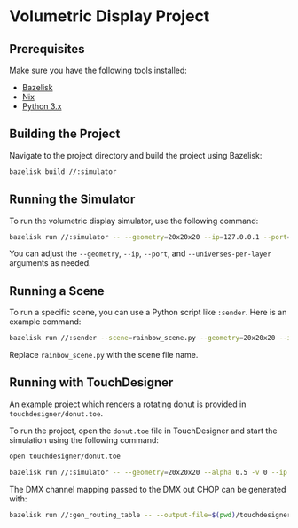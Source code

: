 # Volumetric Display Project

## Prerequisites

Make sure you have the following tools installed:

- [Bazelisk](https://github.com/bazelbuild/bazelisk)
- [Nix](https://nixos.org/download/)
- [Python 3.x](https://www.python.org/)

## Building the Project

Navigate to the project directory and build the project using Bazelisk:

```sh
bazelisk build //:simulator
```

## Running the Simulator

To run the volumetric display simulator, use the following command:

```sh
bazelisk run //:simulator -- --geometry=20x20x20 --ip=127.0.0.1 --port=6454 --universes-per-layer=6
```

You can adjust the `--geometry`, `--ip`, `--port`, and `--universes-per-layer` arguments as needed.

## Running a Scene

To run a specific scene, you can use a Python script like `:sender`. Here is an example command:

```sh
bazelisk run //:sender --scene=rainbow_scene.py --geometry=20x20x20 --ip=127.0.0.1 --port=6454 --brightness=1.0
```

Replace `rainbow_scene.py` with the scene file name.

## Running with TouchDesigner

An example project which renders a rotating donut is provided in `touchdesigner/donut.toe`.

To run the project, open the `donut.toe` file in TouchDesigner and start the simulation using the following command:

```sh
open touchdesigner/donut.toe

bazelisk run //:simulator -- --geometry=20x20x20 --alpha 0.5 -v 0 --ip 0.0.0.0
```

The DMX channel mapping passed to the DMX out CHOP can be generated with:

```sh
bazelisk run //:gen_routing_table -- --output-file=$(pwd)/touchdesigner/donut_routing_table.tsv
```
